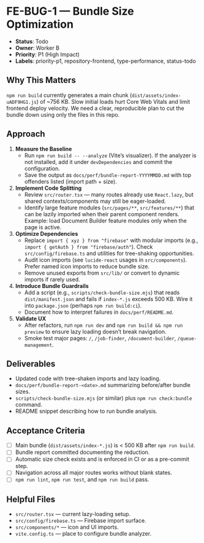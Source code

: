 # FE-BUG-1 — Bundle Size Optimization

- **Status**: Todo
- **Owner**: Worker B
- **Priority**: P1 (High Impact)
- **Labels**: priority-p1, repository-frontend, type-performance, status-todo

## Why This Matters
`npm run build` currently generates a main chunk (`dist/assets/index-uADF9HG1.js`) of ~756 KB. Slow initial loads hurt Core Web Vitals and limit frontend deploy velocity. We need a clear, reproducible plan to cut the bundle down using only the files in this repo.

## Approach
1. **Measure the Baseline**
   - Run `npm run build -- --analyze` (Vite’s visualizer). If the analyzer is not installed, add it under `devDependencies` and commit the configuration.
   - Save the output as `docs/perf/bundle-report-YYYYMMDD.md` with top offenders listed (import path + size).
2. **Implement Code Splitting**
   - Review `src/router.tsx` — many routes already use `React.lazy`, but shared contexts/components may still be eager-loaded.
   - Identify large feature modules (`src/pages/**`, `src/features/**`) that can be lazily imported when their parent component renders. Example: load Document Builder feature modules only when the page is active.
3. **Optimize Dependencies**
   - Replace `import { xyz } from "firebase"` with modular imports (e.g., `import { getAuth } from "firebase/auth"`). Check `src/config/firebase.ts` and utilities for tree-shaking opportunities.
   - Audit icon imports (see `lucide-react` usages in `src/components`). Prefer named icon imports to reduce bundle size.
   - Remove unused exports from `src/lib/` or convert to dynamic imports if rarely used.
4. **Introduce Bundle Guardrails**
   - Add a script (e.g., `scripts/check-bundle-size.mjs`) that reads `dist/manifest.json` and fails if `index-*.js` exceeds 500 KB. Wire it into `package.json` (perhaps `npm run build:ci`).
   - Document how to interpret failures in `docs/perf/README.md`.
5. **Validate UX**
   - After refactors, run `npm run dev` and `npm run build && npm run preview` to ensure lazy loading doesn’t break navigation.
   - Smoke test major pages: `/`, `/job-finder`, `/document-builder`, `/queue-management`.

## Deliverables
- Updated code with tree-shaken imports and lazy loading.
- `docs/perf/bundle-report-<date>.md` summarizing before/after bundle sizes.
- `scripts/check-bundle-size.mjs` (or similar) plus `npm run check:bundle` command.
- README snippet describing how to run bundle analysis.

## Acceptance Criteria
- [ ] Main bundle (`dist/assets/index-*.js`) is < 500 KB after `npm run build`.
- [ ] Bundle report committed documenting the reduction.
- [ ] Automatic size check exists and is enforced in CI or as a pre-commit step.
- [ ] Navigation across all major routes works without blank states.
- [ ] `npm run lint`, `npm run test`, and `npm run build` pass.

## Helpful Files
- `src/router.tsx` — current lazy-loading setup.
- `src/config/firebase.ts` — Firebase import surface.
- `src/components/*` — icon and UI imports.
- `vite.config.ts` — place to configure bundle analyzer.

